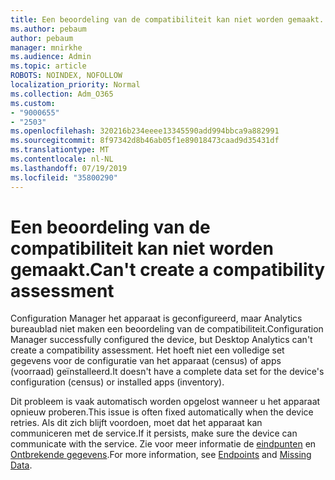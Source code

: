 ```yaml
---
title: Een beoordeling van de compatibiliteit kan niet worden gemaakt.
ms.author: pebaum
author: pebaum
manager: mnirkhe
ms.audience: Admin
ms.topic: article
ROBOTS: NOINDEX, NOFOLLOW
localization_priority: Normal
ms.collection: Adm_O365
ms.custom:
- "9000655"
- "2503"
ms.openlocfilehash: 320216b234eeee13345590add994bbca9a882991
ms.sourcegitcommit: 8f97342d8b46ab05f1e89018473caad9d35431df
ms.translationtype: MT
ms.contentlocale: nl-NL
ms.lasthandoff: 07/19/2019
ms.locfileid: "35800290"
---
```

# <a name="cant-create-a-compatibility-assessment"></a><span data-ttu-id="e7d50-102">Een beoordeling van de compatibiliteit kan niet worden gemaakt.</span><span class="sxs-lookup"><span data-stu-id="e7d50-102">Can't create a compatibility assessment</span></span>

<span data-ttu-id="e7d50-103">Configuration Manager het apparaat is geconfigureerd, maar Analytics bureaublad niet maken een beoordeling van de compatibiliteit.</span><span class="sxs-lookup"><span data-stu-id="e7d50-103">Configuration Manager successfully configured the device, but Desktop Analytics can't create a compatibility assessment.</span></span> <span data-ttu-id="e7d50-104">Het hoeft niet een volledige set gegevens voor de configuratie van het apparaat (census) of apps (voorraad) geïnstalleerd.</span><span class="sxs-lookup"><span data-stu-id="e7d50-104">It doesn't have a complete data set for the device's configuration (census) or installed apps (inventory).</span></span>

<span data-ttu-id="e7d50-105">Dit probleem is vaak automatisch worden opgelost wanneer u het apparaat opnieuw proberen.</span><span class="sxs-lookup"><span data-stu-id="e7d50-105">This issue is often fixed automatically when the device retries.</span></span> <span data-ttu-id="e7d50-106">Als dit zich blijft voordoen, moet dat het apparaat kan communiceren met de service.</span><span class="sxs-lookup"><span data-stu-id="e7d50-106">If it persists, make sure the device can communicate with the service.</span></span> <span data-ttu-id="e7d50-107">Zie voor meer informatie de [eindpunten](https://docs.microsoft.com/sccm/desktop-analytics/enable-data-sharing#endpoints) en [Ontbrekende gegevens](https://docs.microsoft.com/sccm/desktop-analytics/monitor-connection-health#missing-data).</span><span class="sxs-lookup"><span data-stu-id="e7d50-107">For more information, see [Endpoints](https://docs.microsoft.com/sccm/desktop-analytics/enable-data-sharing#endpoints) and [Missing Data](https://docs.microsoft.com/sccm/desktop-analytics/monitor-connection-health#missing-data).</span></span>

